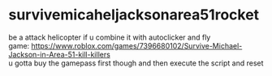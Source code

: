 # survivemicaheljacksonarea51rocket
be a attack helicopter if u combine it with autoclicker and fly  
game: https://www.roblox.com/games/7396680102/Survive-Michael-Jackson-in-Area-51-kill-killers  
u gotta buy the gamepass first though and then execute the script and reset  
